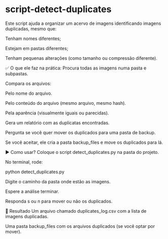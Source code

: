 # script-detect-duplicates

Este script ajuda a organizar um acervo de imagens identificando imagens duplicadas, mesmo que:

Tenham nomes diferentes;

Estejam em pastas diferentes;

Tenham pequenas alterações (como tamanho ou compressão diferente).

✅ O que ele faz na prática:
Procura todas as imagens numa pasta e subpastas.

Compara os arquivos:

Pelo nome do arquivo.

Pelo conteúdo do arquivo (mesmo arquivo, mesmo hash).

Pela aparência (visualmente iguais ou parecidas).

Gera um relatório com as duplicatas encontradas.

Pergunta se você quer mover os duplicados para uma pasta de backup.

Se você aceitar, ele cria a pasta backup_files e move os duplicados para lá.

▶️ Como usar?
Coloque o script detect_duplicates.py na pasta do projeto.

No terminal, rode:

python detect_duplicates.py

Digite o caminho da pasta onde estão as imagens.

Espere a análise terminar.

Responda s ou n para mover ou não os duplicados.

📁 Resultado
Um arquivo chamado duplicates_log.csv com a lista de imagens duplicadas.

Uma pasta backup_files com os arquivos duplicados (se você optar por mover).

